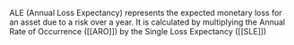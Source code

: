 ALE (Annual Loss Expectancy) represents the expected monetary loss for an asset due to a risk over a year. It is calculated by multiplying the Annual Rate of Occurrence ([[ARO]]) by the Single Loss Expectancy ([[SLE]])